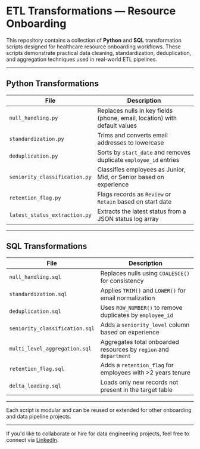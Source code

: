 # ETL Transformations — Resource Onboarding

This repository contains a collection of **Python** and **SQL** transformation scripts designed for healthcare resource onboarding workflows. These scripts demonstrate practical data cleaning, standardization, deduplication, and aggregation techniques used in real-world ETL pipelines.


---

## Python Transformations

| File                          | Description |
|------------------------------|-------------|
| `null_handling.py`           | Replaces nulls in key fields (phone, email, location) with default values |
| `standardization.py`         | Trims and converts email addresses to lowercase |
| `deduplication.py`           | Sorts by `start_date` and removes duplicate `employee_id` entries |
| `seniority_classification.py`| Classifies employees as Junior, Mid, or Senior based on experience |
| `retention_flag.py`          | Flags records as `Review` or `Retain` based on start date |
| `latest_status_extraction.py`| Extracts the latest status from a JSON status log array |

---

## SQL Transformations

| File                           | Description |
|--------------------------------|-------------|
| `null_handling.sql`            | Replaces nulls using `COALESCE()` for consistency |
| `standardization.sql`          | Applies `TRIM()` and `LOWER()` for email normalization |
| `deduplication.sql`            | Uses `ROW_NUMBER()` to remove duplicates by `employee_id` |
| `seniority_classification.sql` | Adds a `seniority_level` column based on experience |
| `multi_level_aggregation.sql`  | Aggregates total onboarded resources by `region` and `department` |
| `retention_flag.sql`           | Adds a `retention_flag` for employees with >2 years tenure |
| `delta_loading.sql`            | Loads only new records not present in the target table |

---

Each script is modular and can be reused or extended for other onboarding and data pipeline projects.

---

If you'd like to collaborate or hire for data engineering projects, feel free to connect via [LinkedIn](https://linkedin.com/in/nikithapulluri).
